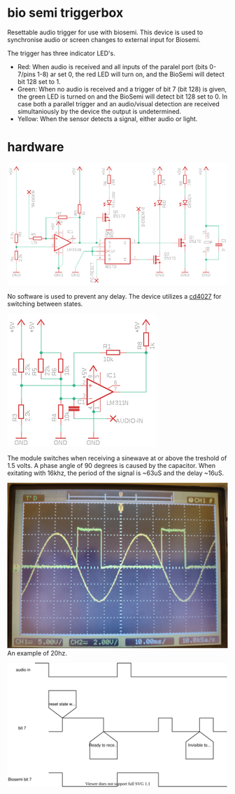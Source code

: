 # bio semi triggerbox
Resettable audio trigger for use with biosemi. This device is used to synchronise audio or screen changes to external input for Biosemi.

The trigger has three indicator LED's.
  - Red: When audio is received and all inputs of the paralel port (bits 0-7/pins 1-8) ar set 0, the red LED will turn on, and the BioSemi will detect bit 128 set to 1.
  - Green: When no audio is received and a trigger of bit 7 (bit 128) is given, the green LED is turned on and the BioSemi will detect bit 128 set to 0.
In case both a parallel trigger and an audio/visual detection are received simultaniously by the device the output is undetermined.
  - Yellow: When the sensor detects a signal, either audio or light.

# hardware

![schematic](triggerbox.png?raw=true)

No software is used to prevent any delay. The device utilizes a [cd4027](https://www.ti.com/lit/ds/symlink/cd4027b-mil.pdf) for switching between states. 

![schematic](audio-ext.png?raw=true)

The module switches when receiving a sinewave at or above the treshold of 1.5 volts. A phase angle of 90 degrees is caused by the capacitor. When exitating with 16khz, the period of the signal is ~63uS and the delay ~16uS. 

![scope view](scope-triggered.jpg)
An example of 20hz.

![schematic](https://github.com/bcbergmanuu/audio-bio-semi/blob/main/biosemi-audio.drawio.svg?raw=true)
